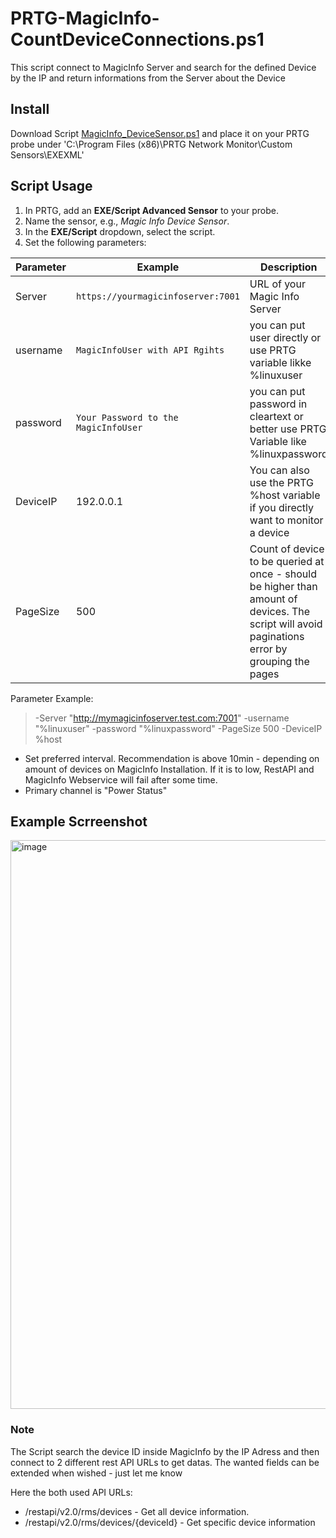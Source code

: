 # PRTG-MagicInfo-CountDeviceConnections.ps1
This script connect to MagicInfo Server and search for the defined Device by the IP and return informations from the Server about the Device

## Install
Download Script [MagicInfo_DeviceSensor.ps1](https://github.com/limpleg/PRTG-SamsungMagicInfo-Powershells/blob/main/MagicInfo_DeviceSensor.ps1)
and place it on your PRTG probe under
'C:\Program Files (x86)\PRTG Network Monitor\Custom Sensors\EXEXML'

## Script Usage
1. In PRTG, add an **EXE/Script Advanced Sensor** to your probe.
2. Name the sensor, e.g., *Magic Info Device Sensor*.
3. In the **EXE/Script** dropdown, select the script.
4. Set the following parameters:

| Parameter   | Example                                | Description                                      |
|-------------|----------------------------------------|--------------------------------------------------|
| Server     | `https://yourmagicinfoserver:7001`      | URL of your Magic Info Server      |
| username    | `MagicInfoUser with API Rgihts` | you can put user directly or use PRTG variable likke %linuxuser                        |
| password   | `Your Password to the MagicInfoUser`    | you can put password in cleartext or better use PRTG Variable like %linuxpassword    |
| DeviceIP | 192.0.0.1 | You can also use the PRTG %host variable if you directly want to monitor a device |
| PageSize | 500 | Count of device to be queried at once - should be higher than amount of devices. The script will avoid paginations error by grouping the pages |

Parameter Example:

> -Server "http://mymagicinfoserver.test.com:7001" -username "%linuxuser" -password "%linuxpassword" -PageSize 500 -DeviceIP %host

- Set preferred interval. Recommendation is above 10min - depending on amount of devices on MagicInfo Installation. If it is to low, RestAPI and MagicInfo Webservice will fail after some time.
- Primary channel is "Power Status"

## Example Scrreenshot
<img width="1439" height="910" alt="image" src="https://github.com/user-attachments/assets/75f681b4-fdfb-4a92-be9c-b37ac912df31" />

### Note 
The Script search the device ID inside MagicInfo by the IP Adress and then connect to 2 different rest API URLs to get datas.
The wanted fields can be extended when wished - just let me know

Here the both used API URLs:
- /restapi/v2.0/rms/devices - Get all device information.
- /restapi/v2.0/rms/devices/{deviceId} - Get specific device information
